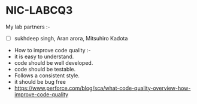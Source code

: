 # NIC-LABCQ3
My lab partners :- 
- [ ] sukhdeep singh,
Aran arora,
Mitsuhiro Kadota
- How to improve code quality :- 
- it is easy to understand. 
- code should be well developed.
- code should be testable.
- Follows a consistent style.
- it should be bug free 
- https://www.perforce.com/blog/sca/what-code-quality-overview-how-improve-code-quality 
